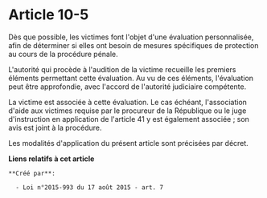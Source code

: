 # Article 10-5

Dès que possible, les victimes font l'objet d'une évaluation personnalisée, afin de déterminer si elles ont besoin de mesures
spécifiques de protection au cours de la procédure pénale. 

L'autorité qui procède à l'audition de la victime recueille les premiers éléments permettant cette évaluation. Au vu de ces
éléments, l'évaluation peut être approfondie, avec l'accord de l'autorité judiciaire compétente. 

La victime est associée à cette évaluation. Le cas échéant, l'association d'aide aux victimes requise par le procureur de la
République ou le juge d'instruction en application de l'article 41 y est également associée ; son avis est joint à la
procédure. 

Les modalités d'application du présent article sont précisées par décret.

**Liens relatifs à cet article**

	**Créé par**:

	  - Loi n°2015-993 du 17 août 2015 - art. 7
